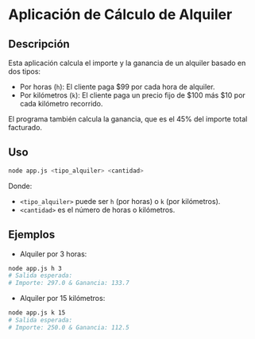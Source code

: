 # Aplicación de Cálculo de Alquiler

## Descripción

Esta aplicación calcula el importe y la ganancia de un alquiler basado en dos tipos:

- Por horas (`h`): El cliente paga \$99 por cada hora de alquiler.
- Por kilómetros (`k`): El cliente paga un precio fijo de \$100 más \$10 por cada kilómetro recorrido.

El programa también calcula la ganancia, que es el 45% del importe total facturado.

## Uso

```bash
node app.js <tipo_alquiler> <cantidad>
```

Donde:

- `<tipo_alquiler>` puede ser `h` (por horas) o `k` (por kilómetros).
- `<cantidad>` es el número de horas o kilómetros.

## Ejemplos

- Alquiler por 3 horas:

```bash
node app.js h 3
# Salida esperada:
# Importe: 297.0 & Ganancia: 133.7
```

- Alquiler por 15 kilómetros:

```bash
node app.js k 15
# Salida esperada:
# Importe: 250.0 & Ganancia: 112.5
```